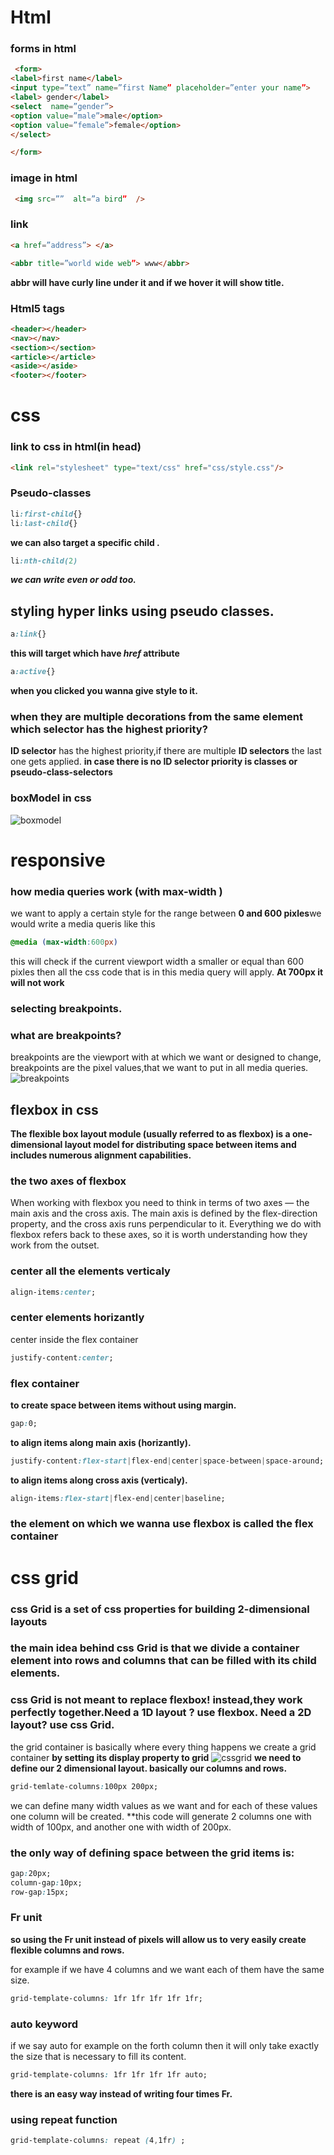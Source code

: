 # Html

### forms in html
```html
 <form>
<label>first name</label>
<input type=”text” name=”first Name” placeholder=”enter your name”>
<label> gender</label>
<select  name=”gender”>
<option value=”male”>male</option>
<option value=”female”>female</option>
</select>

</form>
 ```
### image in html
```html
 <img src=””  alt=”a bird”  />
``` 
### link
```html
<a href=”address”> </a>
```

```html
<abbr title=”world wide web”> www</abbr>
```
**abbr will have curly line under it and if we hover it will show title.**
### Html5 tags
```html
<header></header>
<nav></nav>
<section></section>
<article></article>
<aside></aside>
<footer></footer>
```
# css
### link to css in html(in head)
```html
<link rel="stylesheet" type="text/css" href="css/style.css"/>
```
### Pseudo-classes 
```css
li:first-child{}
li:last-child{}

```
**we can also target a specific child .**
```css
li:nth-child(2)
```
***we can write even or odd too.***
## styling hyper links using pseudo classes.
```css
a:link{}
```
**this will target which have ***href*** attribute**
```css
a:active{}
```
**when you clicked you wanna give style to it.**
### when they are multiple decorations from the same element which selector has the highest priority?
**ID selector** has the highest priority,if there are multiple **ID selectors** the last one gets applied.
**in case there is no ID selector priority is classes or pseudo-class-selectors** 
### boxModel in css
![boxmodel](images/boxmodel.png)
# responsive
### how media queries work (with max-width )
we want to apply a certain style for the range between **0 and 600 pixles**we would write a media queris like this 
```css
@media (max-width:600px)
```
this will check if the current viewport width a smaller or equal than 600 pixles then all the css code that is in this media query will apply.
**At 700px it will not work**
### selecting breakpoints.
### what are breakpoints?
breakpoints are the viewport with at which we want or designed to change, breakpoints are the pixel values,that we want to put in all media queries.
![breakpoints](images/breakpoints.png)
## flexbox in css
**The flexible box layout module (usually referred to as flexbox) is a one-dimensional layout model for distributing space between items and includes numerous alignment capabilities.**
### the two axes of flexbox
When working with flexbox you need to think in terms of two axes — the main axis and the cross axis. The main axis is defined by the flex-direction property, and the cross axis runs perpendicular to it. Everything we do with flexbox refers back to these axes, so it is worth understanding how they work from the outset.
### center all the elements verticaly
```css
align-items:center;
```
### center elements horizantly
center inside the flex container 
```css
justify-content:center;
```
### flex container
**to create space between items without using margin.**
```css
gap:0;
```
**to align items along main axis (horizantly).**
```css
justify-content:flex-start|flex-end|center|space-between|space-around;
```
**to align items along cross axis (verticaly).**
```css
align-items:flex-start|flex-end|center|baseline;

```
### the element on which we wanna use flexbox is called the **flex container**
# css grid
### css Grid is a set of **css properties** for **building 2-dimensional layouts**
### the main idea behind **css Grid** is that we divide a container element into rows and columns that can be filled with its child elements.
### css Grid is not meant to replace flexbox! instead,they work perfectly together.Need a 1D layout ? use flexbox. Need a 2D layout? use css Grid.
the grid container is basically where every thing happens we create a grid container 
**by setting its display property to grid**
![cssgrid](images/cssGrid.png)
**we need to define our 2 dimensional layout. basically our columns and rows.**
```css
grid-temlate-columns:100px 200px;
```
we can define many width values as we want and for each of these values one column will be created. **this code will generate 2 columns one with width of 100px, and another one with width of 200px.
### the only way of defining space between the grid items is:
```css
gap:20px;
column-gap:10px;
row-gap:15px;
```
### Fr unit
**so using the Fr unit instead of pixels will allow us to very easily create flexible columns and rows.**   
 
for example if we have 4 columns and we want each of them have the same size.
```css
grid-template-columns: 1fr 1fr 1fr 1fr 1fr;
```
### auto keyword
if we say auto for example on the forth column then it will only take exactly the size that is necessary to fill its content.
```css
grid-template-columns: 1fr 1fr 1fr 1fr auto;
```
**there is an easy way instead of writing four times Fr.**
### using repeat function
```css
grid-template-columns: repeat (4,1fr) ;
``` 




















 










